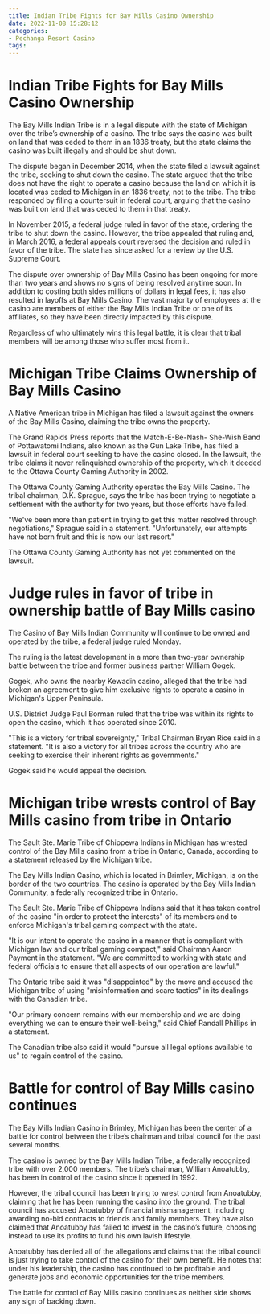 ```yaml
---
title: Indian Tribe Fights for Bay Mills Casino Ownership 
date: 2022-11-08 15:28:12
categories:
- Pechanga Resort Casino
tags:
---
```



#  Indian Tribe Fights for Bay Mills Casino Ownership 

The Bay Mills Indian Tribe is in a legal dispute with the state of Michigan over the tribe’s ownership of a casino. The tribe says the casino was built on land that was ceded to them in an 1836 treaty, but the state claims the casino was built illegally and should be shut down.

The dispute began in December 2014, when the state filed a lawsuit against the tribe, seeking to shut down the casino. The state argued that the tribe does not have the right to operate a casino because the land on which it is located was ceded to Michigan in an 1836 treaty, not to the tribe. The tribe responded by filing a countersuit in federal court, arguing that the casino was built on land that was ceded to them in that treaty.

In November 2015, a federal judge ruled in favor of the state, ordering the tribe to shut down the casino. However, the tribe appealed that ruling and, in March 2016, a federal appeals court reversed the decision and ruled in favor of the tribe. The state has since asked for a review by the U.S. Supreme Court.

The dispute over ownership of Bay Mills Casino has been ongoing for more than two years and shows no signs of being resolved anytime soon. In addition to costing both sides millions of dollars in legal fees, it has also resulted in layoffs at Bay Mills Casino. The vast majority of employees at the casino are members of either the Bay Mills Indian Tribe or one of its affiliates, so they have been directly impacted by this dispute.

Regardless of who ultimately wins this legal battle, it is clear that tribal members will be among those who suffer most from it.

#  Michigan Tribe Claims Ownership of Bay Mills Casino 

A Native American tribe in Michigan has filed a lawsuit against the owners of the Bay Mills Casino, claiming the tribe owns the property.

The Grand Rapids Press reports that the Match-E-Be-Nash- She-Wish Band of Pottawatomi Indians, also known as the Gun Lake Tribe, has filed a lawsuit in federal court seeking to have the casino closed. In the lawsuit, the tribe claims it never relinquished ownership of the property, which it deeded to the Ottawa County Gaming Authority in 2002.

The Ottawa County Gaming Authority operates the Bay Mills Casino. The tribal chairman, D.K. Sprague, says the tribe has been trying to negotiate a settlement with the authority for two years, but those efforts have failed.

"We've been more than patient in trying to get this matter resolved through negotiations," Sprague said in a statement. "Unfortunately, our attempts have not born fruit and this is now our last resort."

The Ottawa County Gaming Authority has not yet commented on the lawsuit.

#  Judge rules in favor of tribe in ownership battle of Bay Mills casino 

The Casino of Bay Mills Indian Community will continue to be owned and operated by the tribe, a federal judge ruled Monday.

The ruling is the latest development in a more than two-year ownership battle between the tribe and former business partner William Gogek.

Gogek, who owns the nearby Kewadin casino, alleged that the tribe had broken an agreement to give him exclusive rights to operate a casino in Michigan's Upper Peninsula.

U.S. District Judge Paul Borman ruled that the tribe was within its rights to open the casino, which it has operated since 2010.

"This is a victory for tribal sovereignty," Tribal Chairman Bryan Rice said in a statement. "It is also a victory for all tribes across the country who are seeking to exercise their inherent rights as governments."

Gogek said he would appeal the decision.

#  Michigan tribe wrests control of Bay Mills casino from tribe in Ontario 

The Sault Ste. Marie Tribe of Chippewa Indians in Michigan has wrested control of the Bay Mills casino from a tribe in Ontario, Canada, according to a statement released by the Michigan tribe.

The Bay Mills Indian Casino, which is located in Brimley, Michigan, is on the border of the two countries. The casino is operated by the Bay Mills Indian Community, a federally recognized tribe in Ontario.

The Sault Ste. Marie Tribe of Chippewa Indians said that it has taken control of the casino "in order to protect the interests" of its members and to enforce Michigan's tribal gaming compact with the state.

"It is our intent to operate the casino in a manner that is compliant with Michigan law and our tribal gaming compact," said Chairman Aaron Payment in the statement. "We are committed to working with state and federal officials to ensure that all aspects of our operation are lawful."

The Ontario tribe said it was "disappointed" by the move and accused the Michigan tribe of using "misinformation and scare tactics" in its dealings with the Canadian tribe.

"Our primary concern remains with our membership and we are doing everything we can to ensure their well-being," said Chief Randall Phillips in a statement.

The Canadian tribe also said it would "pursue all legal options available to us" to regain control of the casino.

#  Battle for control of Bay Mills casino continues

The Bay Mills Indian Casino in Brimley, Michigan has been the center of a battle for control between the tribe’s chairman and tribal council for the past several months. 

The casino is owned by the Bay Mills Indian Tribe, a federally recognized tribe with over 2,000 members. The tribe’s chairman, William Anoatubby, has been in control of the casino since it opened in 1992. 

However, the tribal council has been trying to wrest control from Anoatubby, claiming that he has been running the casino into the ground. The tribal council has accused Anoatubby of financial mismanagement, including awarding no-bid contracts to friends and family members. They have also claimed that Anoatubby has failed to invest in the casino’s future, choosing instead to use its profits to fund his own lavish lifestyle. 

Anoatubby has denied all of the allegations and claims that the tribal council is just trying to take control of the casino for their own benefit. He notes that under his leadership, the casino has continued to be profitable and generate jobs and economic opportunities for the tribe members. 

The battle for control of Bay Mills casino continues as neither side shows any sign of backing down.